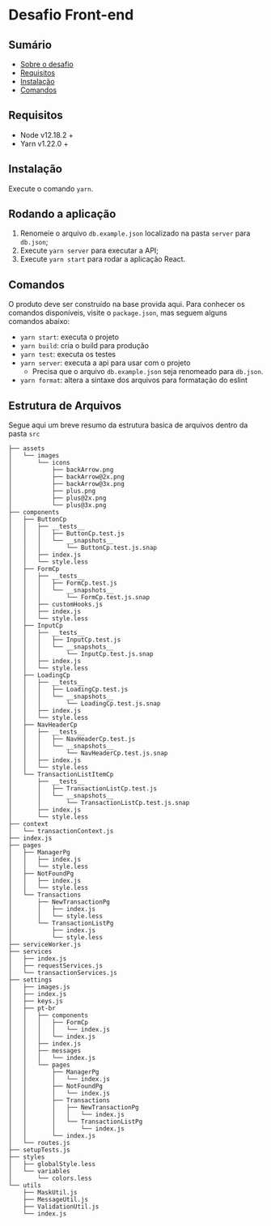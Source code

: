 # Desafio Front-end

## Sumário

- [Sobre o desafio](./CHALLENGE.md)
- [Requisitos](#requisitos)
- [Instalação](#instalação)
- [Comandos](#comandos)

## Requisitos

- Node v12.18.2 +
- Yarn v1.22.0 +

## Instalação

Execute o comando `yarn`.

## Rodando a aplicação

1. Renomeie o arquivo `db.example.json` localizado na pasta `server` para `db.json`;
1. Execute `yarn server` para executar a API;
1. Execute `yarn start` para rodar a aplicação React.

## Comandos

O produto deve ser construído na base provida aqui. Para conhecer os comandos disponíveis, visite o `package.json`, mas seguem alguns comandos abaixo:

- `yarn start`: executa o projeto
- `yarn build`: cria o build para produção
- `yarn test`: executa os testes
- `yarn server`: executa a api para usar com o projeto
  - Precisa que o arquivo `db.example.json` seja renomeado para `db.json`.
- `yarn format`: altera a sintaxe dos arquivos para formatação do eslint

## Estrutura de Arquivos

Segue aqui um breve resumo da estrutura basica de arquivos dentro da pasta `src`

```
├── assets
│   └── images
│       └── icons
│           ├── backArrow.png
│           ├── backArrow@2x.png
│           ├── backArrow@3x.png
│           ├── plus.png
│           ├── plus@2x.png
│           └── plus@3x.png
├── components
│   ├── ButtonCp
│   │   ├── __tests__
│   │   │   ├── ButtonCp.test.js
│   │   │   └── __snapshots__
│   │   │       └── ButtonCp.test.js.snap
│   │   ├── index.js
│   │   └── style.less
│   ├── FormCp
│   │   ├── __tests__
│   │   │   ├── FormCp.test.js
│   │   │   └── __snapshots__
│   │   │       └── FormCp.test.js.snap
│   │   ├── customHooks.js
│   │   ├── index.js
│   │   └── style.less
│   ├── InputCp
│   │   ├── __tests__
│   │   │   ├── InputCp.test.js
│   │   │   └── __snapshots__
│   │   │       └── InputCp.test.js.snap
│   │   ├── index.js
│   │   └── style.less
│   ├── LoadingCp
│   │   ├── __tests__
│   │   │   ├── LoadingCp.test.js
│   │   │   └── __snapshots__
│   │   │       └── LoadingCp.test.js.snap
│   │   ├── index.js
│   │   └── style.less
│   ├── NavHeaderCp
│   │   ├── __tests__
│   │   │   ├── NavHeaderCp.test.js
│   │   │   └── __snapshots__
│   │   │       └── NavHeaderCp.test.js.snap
│   │   ├── index.js
│   │   └── style.less
│   └── TransactionListItemCp
│       ├── __tests__
│       │   ├── TransactionListCp.test.js
│       │   └── __snapshots__
│       │       └── TransactionListCp.test.js.snap
│       ├── index.js
│       └── style.less
├── context
│   └── transactionContext.js
├── index.js
├── pages
│   ├── ManagerPg
│   │   ├── index.js
│   │   └── style.less
│   ├── NotFoundPg
│   │   ├── index.js
│   │   └── style.less
│   └── Transactions
│       ├── NewTransactionPg
│       │   ├── index.js
│       │   └── style.less
│       └── TransactionListPg
│           ├── index.js
│           └── style.less
├── serviceWorker.js
├── services
│   ├── index.js
│   ├── requestServices.js
│   └── transactionServices.js
├── settings
│   ├── images.js
│   ├── index.js
│   ├── keys.js
│   ├── pt-br
│   │   ├── components
│   │   │   ├── FormCp
│   │   │   │   └── index.js
│   │   │   └── index.js
│   │   ├── index.js
│   │   ├── messages
│   │   │   └── index.js
│   │   └── pages
│   │       ├── ManagerPg
│   │       │   └── index.js
│   │       ├── NotFoundPg
│   │       │   └── index.js
│   │       ├── Transactions
│   │       │   ├── NewTransactionPg
│   │       │   │   └── index.js
│   │       │   └── TransactionListPg
│   │       │       └── index.js
│   │       └── index.js
│   └── routes.js
├── setupTests.js
├── styles
│   ├── globalStyle.less
│   └── variables
│       └── colors.less
└── utils
    ├── MaskUtil.js
    ├── MessageUtil.js
    ├── ValidationUtil.js
    └── index.js
```
